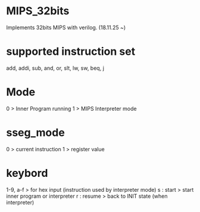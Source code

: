 # MIPS_32bits
Implements 32bits MIPS with verilog. (18.11.25 ~)

# supported instruction set
add, addi, sub, and, or, slt, lw, sw, beq, j

# Mode
0 > Inner Program running
1 > MIPS Interpreter mode

# sseg_mode
0 > current instruction
1 > register value

# keybord
1-9, a-f > for hex input (instruction used by interpreter mode)
s : start > start inner program or interpreter
r : resume > back to INIT state (when interpreter)
